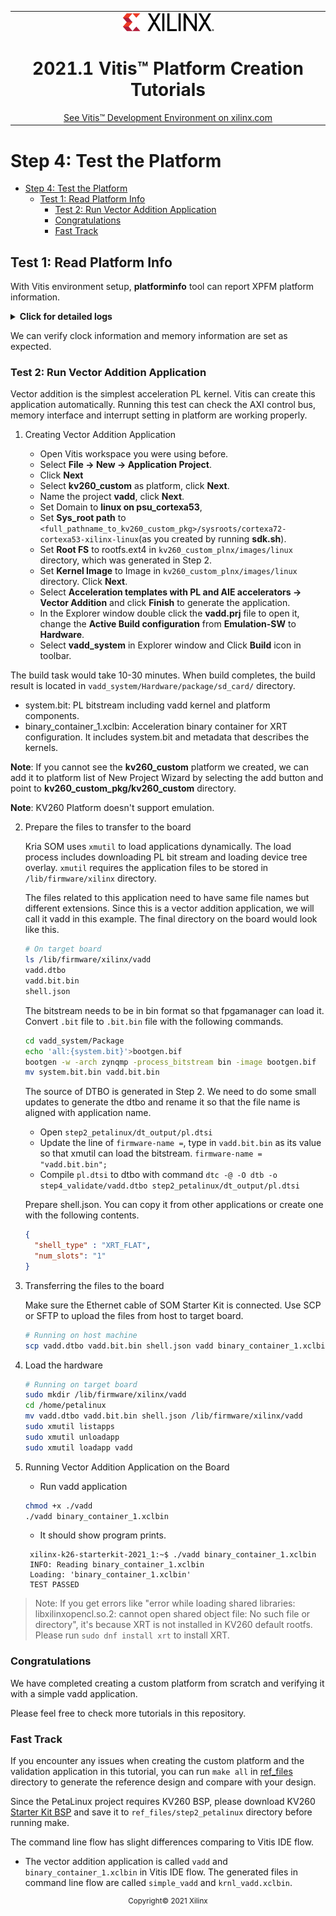 <!--
# Copyright 2021 Xilinx Inc.
#
# Licensed under the Apache License, Version 2.0 (the "License");
# you may not use this file except in compliance with the License.
# You may obtain a copy of the License at
#
#     http://www.apache.org/licenses/LICENSE-2.0
#
# Unless required by applicable law or agreed to in writing, software
# distributed under the License is distributed on an "AS IS" BASIS,
# WITHOUT WARRANTIES OR CONDITIONS OF ANY KIND, either express or implied.
# See the License for the specific language governing permissions and
# limitations under the License.
-->

<table class="sphinxhide" width="100%">
 <tr width="100%">
    <td align="center"><img src="https://raw.githubusercontent.com/Xilinx/Image-Collateral/main/xilinx-logo.png" width="30%"/><h1>2021.1 Vitis™ Platform Creation Tutorials</h1>
    <a href="https://www.xilinx.com/products/design-tools/vitis.html">See Vitis™ Development Environment on xilinx.com</br></a>
    </td>
 </tr>
</table>

# Step 4: Test the Platform

- [Step 4: Test the Platform](#step-4-test-the-platform)
  - [Test 1: Read Platform Info](#test-1-read-platform-info)
    - [Test 2: Run Vector Addition Application](#test-2-run-vector-addition-application)
    - [Congratulations](#congratulations)
    - [Fast Track](#fast-track)

## Test 1: Read Platform Info

With Vitis environment setup, **platforminfo** tool can report XPFM platform information.

<details>

<summary><strong>Click for detailed logs</strong></summary>  

```bash
# in kv260_custom_pkg directory
platforminfo ./kv260_custom/export/kv260_custom/kv260_custom.xpfm
==========================
Basic Platform Information
==========================
Platform:           kv260_custom_platform
File:               <your path to>/kv260_custom_platform.xpfm
Description:        
A custom platform KV260 platform
    

=====================================
Hardware Platform (Shell) Information
=====================================
Vendor:                           xilinx
Board:                            KV260_Custom_Platform
Name:                             KV260_Custom_Platform
Version:                          0.0
Generated Version:                2021.1
Hardware:                         1
Software Emulation:               1
Hardware Emulation:               1
Hardware Emulation Platform:      0
FPGA Family:                      zynquplus
FPGA Device:                      xck26
Board Vendor:                     xilinx.com
Board Name:                       xilinx.com:kv260:1.1
Board Part:                       XCK26-SFVC784-2LV-C

=================
Clock Information
=================
  Default Clock Index: 2
  Clock Index:         1
    Frequency:         100.000000
  Clock Index:         2
    Frequency:         200.000000
  Clock Index:         3
    Frequency:         400.000000

==================
Memory Information
==================
  Bus SP Tag: HP0
  Bus SP Tag: HP1
  Bus SP Tag: HP2
  Bus SP Tag: HP3
  Bus SP Tag: HPC0
  Bus SP Tag: HPC1

=============================
Software Platform Information
=============================
Number of Runtimes:            1
Default System Configuration:  kv260_custom_platform
System Configurations:
  System Config Name:                      kv260_custom_platform
  System Config Description:               kv260_custom_platform
  System Config Default Processor Group:   xrt
  System Config Default Boot Image:        standard
  System Config Is QEMU Supported:         1
  System Config Processor Groups:
    Processor Group Name:      xrt
    Processor Group CPU Type:  cortex-a53
    Processor Group OS Name:   linux
  System Config Boot Images:
    Boot Image Name:           standard
    Boot Image Type:           
    Boot Image BIF:            kv260_custom_platform/boot/linux.bif
    Boot Image Data:           kv260_custom_platform/xrt/image
    Boot Image Boot Mode:      sd
    Boot Image RootFileSystem: 
    Boot Image Mount Path:     /mnt
    Boot Image Read Me:        kv260_custom_platform/boot/generic.readme
    Boot Image QEMU Args:      kv260_custom_platform/qemu/pmu_args.txt:kv260_custom_platform/qemu/qemu_args.txt
    Boot Image QEMU Boot:      
    Boot Image QEMU Dev Tree:  
Supported Runtimes:
  Runtime: OpenCL
```

</details>

We can verify clock information and memory information are set as expected.

### Test 2: Run Vector Addition Application

Vector addition is the simplest acceleration PL kernel. Vitis can create this application automatically. Running this test can check the AXI control bus, memory interface and interrupt setting in platform are working properly.

1. Creating Vector Addition Application

   - Open Vitis workspace you were using before.
   - Select **File -> New -> Application Project**.
   - Click **Next**
   - Select **kv260_custom** as platform, click **Next**.
   - Name the project **vadd**, click **Next**.
   - Set Domain to **linux on psu_cortexa53**, 
   - Set **Sys_root path** to ```<full_pathname_to_kv260_custom_pkg>/sysroots/cortexa72-cortexa53-xilinx-linux```(as you created by running **sdk.sh**).
   - Set **Root FS** to rootfs.ext4 in `kv260_custom_plnx/images/linux` directory, which was generated in Step 2.
   - Set **Kernel Image** to Image in `kv260_custom_plnx/images/linux` directory. Click **Next**.
   - Select **Acceleration templates with PL and AIE accelerators -> Vector Addition** and click **Finish** to generate the application.
   - In the Explorer window double click the **vadd.prj** file to open it, change the **Active Build configuration** from **Emulation-SW** to **Hardware**.
   - Select **vadd_system** in Explorer window and Click **Build** icon in toolbar.

  The build task would take 10-30 minutes. When build completes, the build result is located in `vadd_system/Hardware/package/sd_card/` directory.

  - system.bit: PL bitstream including vadd kernel and platform components.
  - binary_container_1.xclbin: Acceleration binary container for XRT configuration. It includes system.bit and metadata that describes the kernels.

   **Note**: If you cannot see the **kv260_custom** platform we created, we can add it to platform list of New Project Wizard by selecting the add button and point to **kv260_custom_pkg/kv260_custom** directory.

   **Note**: KV260 Platform doesn't support emulation.

2. Prepare the files to transfer to the board

   Kria SOM uses `xmutil` to load applications dynamically. The load process includes downloading PL bit stream and loading device tree overlay. `xmutil` requires the application files to be stored in `/lib/firmware/xilinx` directory.

   The files related to this application need to have same file names but different extensions. Since this is a vector addition application, we will call it vadd in this example. The final directory on the board would look like this.

   ```bash
   # On target board
   ls /lib/firmware/xilinx/vadd
   vadd.dtbo
   vadd.bit.bin
   shell.json
   ```

   The bitstream needs to be in bin format so that fpgamanager can load it. Convert `.bit` file to `.bit.bin` file with the following commands.

   ```bash
   cd vadd_system/Package
   echo 'all:{system.bit}'>bootgen.bif
   bootgen -w -arch zynqmp -process_bitstream bin -image bootgen.bif
   mv system.bit.bin vadd.bit.bin
   ```

   The source of DTBO is generated in Step 2. We need to do some small updates to generate the dtbo and rename it so that the file name is aligned with application name.

   - Open `step2_petalinux/dt_output/pl.dtsi`
   - Update the line of `firmware-name =`, type in `vadd.bit.bin` as its value so that xmutil can load the bitstream. `firmware-name = "vadd.bit.bin";`
   - Compile `pl.dtsi` to dtbo with command `dtc -@ -O dtb -o step4_validate/vadd.dtbo step2_petalinux/dt_output/pl.dtsi`

   Prepare shell.json. You can copy it from other applications or create one with the following contents.

    ```json
    {
      "shell_type" : "XRT_FLAT",
      "num_slots": "1"
    }
    ```

3. Transferring the files to the board

    Make sure the Ethernet cable of SOM Starter Kit is connected. Use SCP or SFTP to upload the files from host to target board.

    ```bash
    # Running on host machine
    scp vadd.dtbo vadd.bit.bin shell.json vadd binary_container_1.xclbin petalinux@<SOM Starter Kit IP>:/home/petalinux
    ```
4. Load the hardware

    ```bash
    # Running on target board
    sudo mkdir /lib/firmware/xilinx/vadd
    cd /home/petalinux
    mv vadd.dtbo vadd.bit.bin shell.json /lib/firmware/xilinx/vadd
    sudo xmutil listapps
    sudo xmutil unloadapp
    sudo xmutil loadapp vadd
    ```


5. Running Vector Addition Application on the Board

   - Run vadd application

   ```bash
   chmod +x ./vadd
   ./vadd binary_container_1.xclbin
   ```

   - It should show program prints.

   ```
    xilinx-k26-starterkit-2021_1:~$ ./vadd binary_container_1.xclbin
    INFO: Reading binary_container_1.xclbin
    Loading: 'binary_container_1.xclbin'
    TEST PASSED
   ```

> Note: If you get errors like "error while loading shared libraries: libxilinxopencl.so.2: cannot open shared object file: No such file
or directory", it's because XRT is not installed in KV260 default rootfs. Please run `sudo dnf install xrt` to install XRT.


### Congratulations

We have completed creating a custom platform from scratch and verifying it with a simple vadd application.

Please feel free to check more tutorials in this repository.

### Fast Track

If you encounter any issues when creating the custom platform and the validation application in this tutorial, you can run `make all` in [ref_files](./ref_files) directory to generate the reference design and compare with your design.

Since the PetaLinux project requires KV260 BSP, please download KV260 [Starter Kit BSP](https://xilinx-wiki.atlassian.net/wiki/spaces/A/pages/1641152513/Kria+K26+SOM) and save it to `ref_files/step2_petalinux` directory before running make.

The command line flow has slight differences comparing to Vitis IDE flow.
- The vector addition application is called `vadd` and `binary_container_1.xclbin` in Vitis IDE flow. The generated files in command line flow are called `simple_vadd` and `krnl_vadd.xclbin`.

<p class="sphinxhide" align="center"><sup>Copyright&copy; 2021 Xilinx</sup></p>
